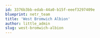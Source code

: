 ```yaml
---
id: 3376b3bb-edab-44a0-b15f-eeef3297409e
blueprint: netr_team
title: 'West Bromwich Albion'
author: little_admin
slug: west-bromwich-albion
---
```


